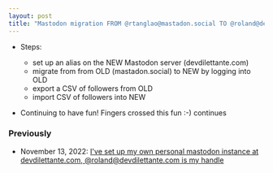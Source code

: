 ```yaml
---
layout: post
title: "Mastodon migration FROM @rtanglao@mastadon.social TO @roland@devdilettante.com was smooth, thanks developers!"
---
```

* Steps:
  * set up an alias on the NEW Mastodon server (devdilettante.com)
  * migrate from from OLD (mastadon.social) to NEW by logging into OLD
  * export a CSV of followers from OLD
  * import CSV of followers into NEW

* Continuing to have fun! Fingers crossed this fun :-) continues

### Previously

* November 13, 2022: [I've set up my own personal mastodon instance at devdilettante.com, @roland@devdilettante.com is my handle](http://rolandtanglao.com/2022/11/13/p1-devdilettante-mastodon-personal-instance/)        



